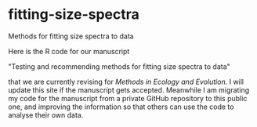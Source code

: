 # fitting-size-spectra

Methods for fitting size spectra to data

Here is the R code for our manuscript 

"Testing and recommending methods for fitting size spectra to data"

that we are currently revising for *Methods in Ecology and Evolution*. I will update this site if the manuscript gets accepted. Meanwhile I am migrating my code for the manuscript from a private GitHub repository to this public one, and improving the information so that others can use the code to analyse their own data.

